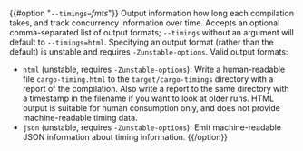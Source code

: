 {{#option "`--timings=`_fmts_"}}
Output information how long each compilation takes, and track concurrency
information over time. Accepts an optional comma-separated list of output
formats; `--timings` without an argument will default to `--timings=html`.
Specifying an output format (rather than the default) is unstable and requires
`-Zunstable-options`. Valid output formats:

- `html` (unstable, requires `-Zunstable-options`): Write a human-readable file `cargo-timing.html` to the
  `target/cargo-timings` directory with a report of the compilation. Also write
  a report to the same directory with a timestamp in the filename if you want
  to look at older runs. HTML output is suitable for human consumption only,
  and does not provide machine-readable timing data.
- `json` (unstable, requires `-Zunstable-options`): Emit machine-readable JSON
  information about timing information.
{{/option}}

